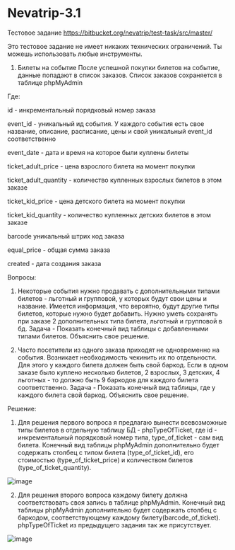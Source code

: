 # Nevatrip-3.1

Тестовое задание https://bitbucket.org/nevatrip/test-task/src/master/

Это тестовое задание не имеет никаких технических ограничений. Ты можешь использовать любые инструменты.

1. Билеты на событие
После успешной покупки билетов на событие, данные попадают в список заказов. Список заказов сохраняется в таблице phpMyAdmin

Где:

id - инкрементальный порядковый номер заказа

event_id - уникальный ид события. У каждого события есть свое название, описание, расписание, цены и свой уникальный event_id соответственно

event_date - дата и время на которое были куплены билеты

ticket_adult_price - цена взрослого билета на момент покупки

ticket_adult_quantity - количество купленных взрослых билетов в этом заказе

ticket_kid_price - цена детского билета на момент покупки

ticket_kid_quantity - количество купленных детских билетов в этом заказе

barcode уникальный штрих код заказа

equal_price - общая сумма заказа

created - дата создания заказа


Вопросы:

1. Некоторые события нужно продавать с дополнительными типами билетов - льготный и групповой, у которых будут свои цены и название. Имеется информация, что вероятно, будут другие типы билетов, которые нужно будет добавить. Нужно уметь сохранять при заказе 2 дополнительных типа билета, льготный и групповой в бд. Задача - Показать конечный вид таблицы с добавленными типами билетов. Объяснить свое решение.

2. Часто посетители из одного заказа приходят не одновременно на события. Возникает необходимость чекинить их по отдельности. Для этого у каждого билета должен быть свой баркод. Если в одном заказе было куплено несколько билетов, 2 взрослых, 3 детских, 4 льготных - то должно быть 9 баркодов для каждого билета соответственно. Задача - Показать конечный вид таблицы, где у каждого билета свой баркод. Объяснить свое решение.

Решение:
1. Для решения первого вопроса я предлагаю вынести всевозможные типы билетов в отдельную таблицу БД - phpTypeOfTicket, где id - инкрементальный порядковый номер типа, type_of_ticket - сам вид билета. Конечный вид таблицы phpMyAdmin дополнительно будет содержать столбец с типом билета (type_of_ticket_id), его стоимостью (type_of_ticket_price) и количеством билетов (type_of_ticket_quantity).
												
![image](https://user-images.githubusercontent.com/104136183/197405193-2be4fef7-bfd0-4584-99e2-ee9e2939005a.png)


2. Для решения второго вопроса каждому билету должна соответствовать своя запись в таблице phpMyAdmin. Конечный вид таблицы phpMyAdmin дополнительно будет содержать столбец с баркодом, соответствующему каждому билету(barcode_of_ticket). phpTypeOfTicket из предыдущего задания так же присутствует.
								
![image](https://user-images.githubusercontent.com/104136183/197405477-ba1e3b73-0241-4b67-883b-6de1173db41a.png)

